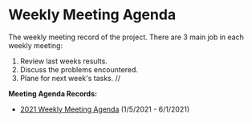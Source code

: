 # Weekly Meeting Agenda
The weekly meeting record of the project. 
There are 3 main job in each weekly meeting: 
1. Review last weeks results. 
2. Discuss the problems encountered.
3. Plane for next week's tasks.
//

**Meeting Agenda Records:**
* [2021 Weekly Meeting Agenda](https://github.com/camdeno/F16Capstone/blob/main/Meeting%20Agenda/Capstone%20Weekly%20Meeting%20Agenda.pdf) (1/5/2021 - 6/1/2021)
